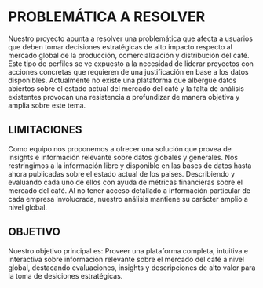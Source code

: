 # PROBLEMÁTICA A RESOLVER

Nuestro proyecto apunta a resolver una problemática que afecta a usuarios que deben tomar decisiones estratégicas de alto impacto respecto al mercado global de la producción, comercialización y distribución del café. Este tipo de perfiles se ve expuesto a la necesidad de liderar proyectos con acciones concretas que requieren de una justificación en base a los datos disponibles. Actualmente no existe una plataforma que albergue datos abiertos sobre el estado actual del mercado del café y la falta de análisis existentes provocan una resistencia a profundizar de manera objetiva y amplia sobre este tema. 

## LIMITACIONES

Como equipo nos proponemos a ofrecer una solución que provea de insights e información relevante sobre datos globales y generales. Nos restringimos a la información libre y disponible en las bases de datos hasta ahora publicadas sobre el estado actual de los paises. Describiendo y evaluando cada uno de ellos con ayuda de métricas financieras sobre el mercado del café. Al no tener acceso detallado a información particular de cada empresa involucrada, nuestro análisis mantiene su carácter amplio a nivel global.

## OBJETIVO

Nuestro objetivo principal es: Proveer una plataforma completa, intuitiva e interactiva sobre información relevante sobre el mercado del café a nivel global, destacando evaluaciones, insights y descripciones de alto valor para la toma de desiciones estratégicas.

